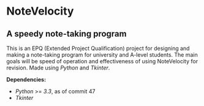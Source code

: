 NoteVelocity
===================
A speedy note-taking program
---------------------

This is an EPQ (Extended Project Qualification) project for designing and making a note-taking program for university and A-level students. The main goals will be speed of operation and effectiveness of using NoteVelocity for revision.
Made using *Python* and *Tkinter*.

**Dependencies:**
* *Python* >= *3.3*, as of commit 47
* *Tkinter*
